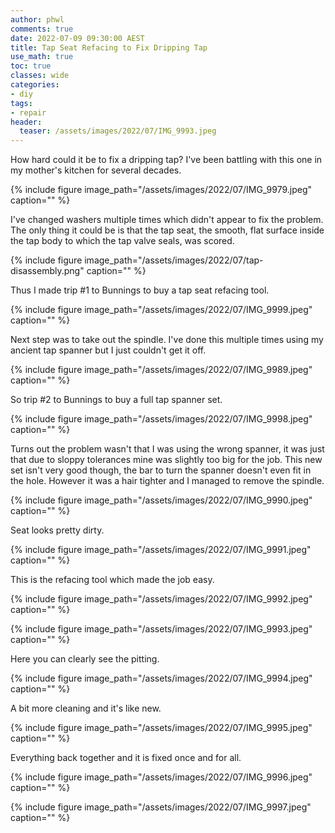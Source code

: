 ```yaml
---
author: phwl
comments: true
date: 2022-07-09 09:30:00 AEST
title: Tap Seat Refacing to Fix Dripping Tap
use_math: true
toc: true
classes: wide
categories:
- diy
tags:
- repair
header:
  teaser: /assets/images/2022/07/IMG_9993.jpeg
---
```

How hard could it be to fix a dripping tap? I've been battling with this 
one in my mother's kitchen for several decades.

{% include figure image_path="/assets/images/2022/07/IMG_9979.jpeg" caption="" %}

I've changed washers multiple times which didn't appear to fix the problem. The only thing it could be is that the tap seat, the smooth, flat surface
inside the tap body to which the tap valve seals, was scored.

{% include figure image_path="/assets/images/2022/07/tap-disassembly.png" caption="" %}

Thus I made trip #1 to Bunnings to buy a tap seat refacing tool.

{% include figure image_path="/assets/images/2022/07/IMG_9999.jpeg" caption="" %}

Next step was to take out the spindle. I've done this multiple times
using my ancient tap spanner but I just couldn't get it off.

{% include figure image_path="/assets/images/2022/07/IMG_9989.jpeg" caption="" %}

So trip #2 to Bunnings to buy a full tap spanner set.

{% include figure image_path="/assets/images/2022/07/IMG_9998.jpeg" caption="" %}

Turns out the problem wasn't that I was using the wrong spanner, it was just that due to sloppy tolerances mine was slightly too big for the job. This new set isn't very good though, the bar to turn the spanner doesn't even fit in the hole. However it was a hair tighter and I managed to remove the spindle.

{% include figure image_path="/assets/images/2022/07/IMG_9990.jpeg" caption="" %}

Seat looks pretty dirty.

{% include figure image_path="/assets/images/2022/07/IMG_9991.jpeg" caption="" %}

This is the refacing tool which made the job easy.

{% include figure image_path="/assets/images/2022/07/IMG_9992.jpeg" caption="" %}

{% include figure image_path="/assets/images/2022/07/IMG_9993.jpeg" caption="" %}

Here you can clearly see the pitting.

{% include figure image_path="/assets/images/2022/07/IMG_9994.jpeg" caption="" %}

A bit more cleaning and it's like new.

{% include figure image_path="/assets/images/2022/07/IMG_9995.jpeg" caption="" %}

Everything back together and it is fixed once and for all.

{% include figure image_path="/assets/images/2022/07/IMG_9996.jpeg" caption="" %}

{% include figure image_path="/assets/images/2022/07/IMG_9997.jpeg" caption="" %}
